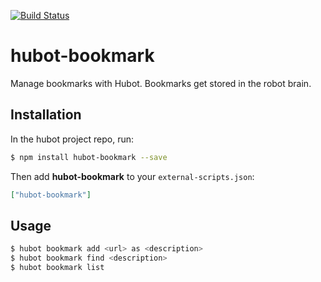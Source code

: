 [![Build Status](http://img.shields.io/travis/jpoon/hubot-bookmark.svg)](https://travis-ci.org/jpoon/hubot-bookmark)

# hubot-bookmark

Manage bookmarks with Hubot. Bookmarks get stored in the robot brain.

## Installation

In the hubot project repo, run:

```bash
$ npm install hubot-bookmark --save
```

Then add **hubot-bookmark** to your `external-scripts.json`:

```json
["hubot-bookmark"]
```

## Usage

```bash
$ hubot bookmark add <url> as <description>
$ hubot bookmark find <description>
$ hubot bookmark list
```
